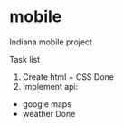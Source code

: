 # mobile
Indiana mobile project

Task list
1. Create html + CSS
Done
2. Implement api:
 - google maps
 - weather
Done
